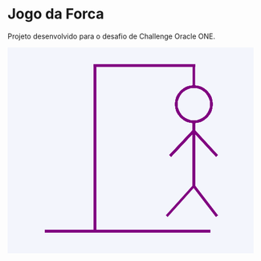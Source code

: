 # Jogo da Forca
Projeto desenvolvido para o desafio de Challenge Oracle ONE.

![alt text](img/jogodaforca.png)
